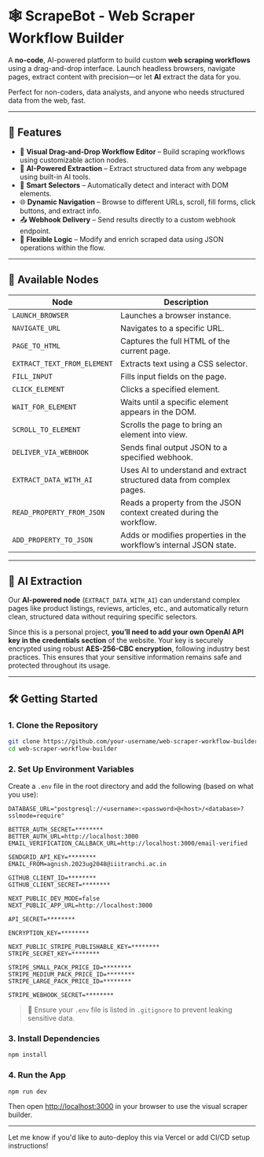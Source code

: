 # 🕸️ ScrapeBot - Web Scraper Workflow Builder

A **no-code**, AI-powered platform to build custom **web scraping workflows** using a drag-and-drop interface. Launch headless browsers, navigate pages, extract content with precision—or let **AI** extract the data for you.

Perfect for non-coders, data analysts, and anyone who needs structured data from the web, fast.

---

## 🚀 Features

* 🧩 **Visual Drag-and-Drop Workflow Editor** – Build scraping workflows using customizable action nodes.
* 🤖 **AI-Powered Extraction** – Extract structured data from any webpage using built-in AI tools.
* 🧠 **Smart Selectors** – Automatically detect and interact with DOM elements.
* 🌐 **Dynamic Navigation** – Browse to different URLs, scroll, fill forms, click buttons, and extract info.
* 📤 **Webhook Delivery** – Send results directly to a custom webhook endpoint.
* 🔁 **Flexible Logic** – Modify and enrich scraped data using JSON operations within the flow.

---

## 🧱 Available Nodes

| Node                        | Description                                                           |
| --------------------------- | --------------------------------------------------------------------- |
| `LAUNCH_BROWSER`            | Launches a browser instance.                                          |
| `NAVIGATE_URL`              | Navigates to a specific URL.                                          |
| `PAGE_TO_HTML`              | Captures the full HTML of the current page.                           |
| `EXTRACT_TEXT_FROM_ELEMENT` | Extracts text using a CSS selector.                                   |
| `FILL_INPUT`                | Fills input fields on the page.                                       |
| `CLICK_ELEMENT`             | Clicks a specified element.                                           |
| `WAIT_FOR_ELEMENT`          | Waits until a specific element appears in the DOM.                    |
| `SCROLL_TO_ELEMENT`         | Scrolls the page to bring an element into view.                       |
| `DELIVER_VIA_WEBHOOK`       | Sends final output JSON to a specified webhook.                       |
| `EXTRACT_DATA_WITH_AI`      | Uses AI to understand and extract structured data from complex pages. |
| `READ_PROPERTY_FROM_JSON`   | Reads a property from the JSON context created during the workflow.   |
| `ADD_PROPERTY_TO_JSON`      | Adds or modifies properties in the workflow’s internal JSON state.    |

---

## 🤖 AI Extraction

Our **AI-powered node** (`EXTRACT_DATA_WITH_AI`) can understand complex pages like product listings, reviews, articles, etc., and automatically return clean, structured data without requiring specific selectors.

Since this is a personal project, **you’ll need to add your own OpenAI API key in the credentials section** of the website. Your key is securely encrypted using robust **AES-256-CBC encryption**, following industry best practices. This ensures that your sensitive information remains safe and protected throughout its usage.

---

## 🛠️ Getting Started

### 1. Clone the Repository

```bash
git clone https://github.com/your-username/web-scraper-workflow-builder.git
cd web-scraper-workflow-builder
```

### 2. Set Up Environment Variables

Create a `.env` file in the root directory and add the following (based on what you use):

```env
DATABASE_URL="postgresql://<username>:<password>@<host>/<database>?sslmode=require"

BETTER_AUTH_SECRET=********
BETTER_AUTH_URL=http://localhost:3000
EMAIL_VERIFICATION_CALLBACK_URL=http://localhost:3000/email-verified

SENDGRID_API_KEY=********
EMAIL_FROM=agnish.2023ug2048@iiitranchi.ac.in

GITHUB_CLIENT_ID=********
GITHUB_CLIENT_SECRET=********

NEXT_PUBLIC_DEV_MODE=false
NEXT_PUBLIC_APP_URL=http://localhost:3000

API_SECRET=********

ENCRYPTION_KEY=********

NEXT_PUBLIC_STRIPE_PUBLISHABLE_KEY=********
STRIPE_SECRET_KEY=********

STRIPE_SMALL_PACK_PRICE_ID=********
STRIPE_MEDIUM_PACK_PRICE_ID=********
STRIPE_LARGE_PACK_PRICE_ID=********

STRIPE_WEBHOOK_SECRET=********
```

> 🔐 Ensure your `.env` file is listed in `.gitignore` to prevent leaking sensitive data.

### 3. Install Dependencies

```bash
npm install
```

### 4. Run the App

```bash
npm run dev
```

Then open [http://localhost:3000](http://localhost:3000) in your browser to use the visual scraper builder.

---

Let me know if you'd like to auto-deploy this via Vercel or add CI/CD setup instructions!
